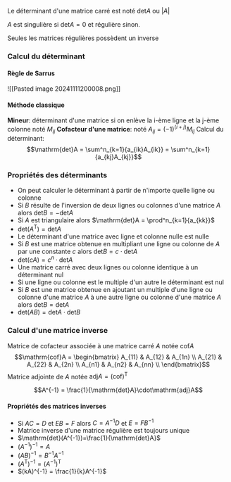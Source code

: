 Le déterminant d'une matrice carré est noté $\mathrm{det}A$ ou $|A|$ 

$A$ est singulière si $\mathrm{det}A = 0$ et régulière sinon. 

Seules les matrices régulières possèdent un inverse
### Calcul du déterminant
#### Règle de Sarrus
![[Pasted image 20241111200008.png]]
#### Méthode classique
**Mineur**: déterminant d'une matrice si on enlève la i-ème ligne et la j-ème colonne noté $M_{ij}$
**Cofacteur d'une matrice**: noté $A_{ij} = {\left(-1 \right)}^{(i+j)}M_{ij}$ 
Calcul du déterminant:
$$\mathrm{det}A = \sum^n_{k=1}{a_{ik}A_{ik}} = \sum^n_{k=1}{a_{kj}A_{kj}}$$
### Propriétés des déterminants
- On peut calculer le déterminant à partir de n'importe quelle ligne ou colonne
- Si $B$ résulte de l'inversion de deux lignes ou colonnes d'une matrice $A$ alors $\mathrm{det}B = -\mathrm{det}A$
- Si $A$ est triangulaire alors $\mathrm{det}A = \prod^n_{k=1}{a_{kk}}$
- $\mathrm{det}\left(A^{\mathrm{T}}\right) = \mathrm{det}A$
- Le déterminant d'une matrice avec ligne et colonne nulle est nulle
- Si $B$ est une matrice obtenue en multipliant une ligne ou colonne de $A$ par une constante $c$ alors $\mathrm{det}B = c\cdot\mathrm{det}A$
- $\mathrm{det}(cA) = c^n\cdot\mathrm{det}A$
- Une matrice carré avec deux lignes ou colonne identique à un déterminant nul
- Si une ligne ou colonne est le multiple d'un autre le déterminant est nul
- Si $B$ est une matrice obtenue en ajoutant un multiple d'une ligne ou colonne d'une matrice $A$ à une autre ligne ou colonne d'une matrice $A$ alors $\mathrm{det}B = \mathrm{det}A$
- $\mathrm{det}(AB) = \mathrm{det}A \cdot \mathrm{det}B$

### Calcul d'une matrice inverse
Matrice de cofacteur associée à une matrice carré $A$ notée $\mathrm{cof}A$
$$\mathrm{cof}A = 
\begin{bmatrix} 
A_{11} & A_{12} & A_{1n} \\ 
A_{21} & A_{22} & A_{2n} \\ 
A_{n1} & A_{n2} & A_{nn} \\ 
\end{bmatrix}$$
Matrice adjointe de $A$ notée $\mathrm{adj}A = \left(\mathrm{cof}\right)^{\mathrm{T}}$

$$A^{-1} = \frac{1}{\mathrm{det}A}\cdot\mathrm{adj}A$$

#### Propriétés des matrices inverses
- Si $AC=D$ et $EB=F$ alors $C=A^{-1}D$ et $E=FB^{-1}$
- Matrice inverse d'une matrice régulière est toujours unique
- $\mathrm{det}(A^{-1})=\frac{1}{\mathrm{det}A}$
- $\left(A^{-1}\right)^{-1} = A$
- $(AB)^{-1} = B^{-1}A^{-1}$
- $(A^\mathrm{T})^{-1} = (A^{-1})^\mathrm{T}$
- $(kA)^{-1} = \frac{1}{k}A^{-1}$
